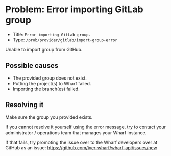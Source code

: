 # Problem: Error importing GitLab group

<!-- panels:start -->

<!-- div:right-panel -->

- Title: `Error importing GitLab group.`
- Type: `/prob/provider/gitlab/import-group-error`

<!-- div:left-panel -->

Unable to import group from GitHub.

<!-- panels:end -->

## Possible causes

<!-- panels:start -->

- The provided group does not exist.
- Putting the project(s) to Wharf failed.
- Importing the branch(es) failed.

<!-- panels:end -->

## Resolving it

Make sure the group you provided exists.

If you cannot resolve it yourself using the error message, try to contact your
administrator / operations team that manages your Wharf instance.

If that fails, try promoting the issue over to the Wharf developers over at
GitHub as an issue: <https://github.com/iver-wharf/wharf-api/issues/new>
